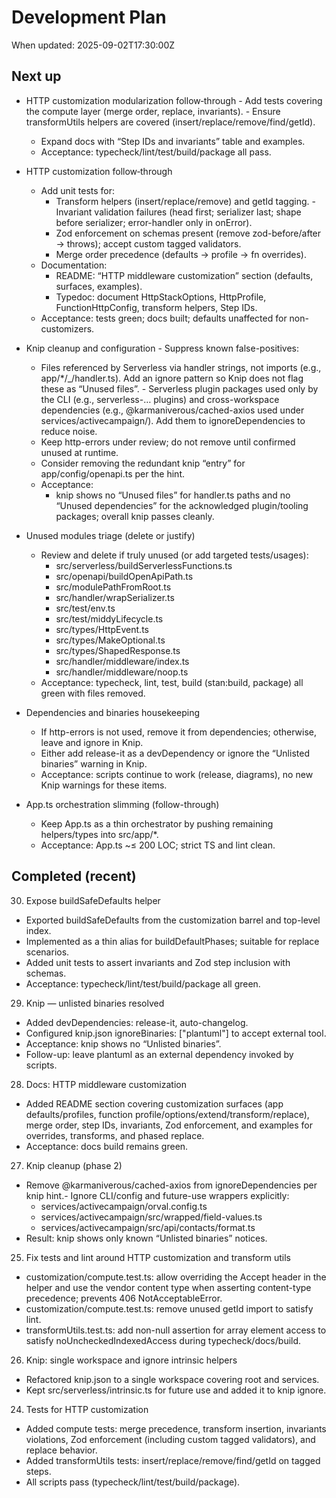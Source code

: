 # Development Plan

When updated: 2025-09-02T17:30:00Z

## Next up

- HTTP customization modularization follow‑through - Add tests covering the compute layer (merge order, replace, invariants). - Ensure transformUtils helpers are covered (insert/replace/remove/find/getId).
  - Expand docs with “Step IDs and invariants” table and examples.
  - Acceptance: typecheck/lint/test/build/package all pass.

- HTTP customization follow‑through
  - Add unit tests for:
    - Transform helpers (insert/replace/remove) and getId tagging. - Invariant validation failures (head first; serializer last; shape before serializer; error-handler only in onError).
    - Zod enforcement on schemas present (remove zod-before/after → throws); accept custom tagged validators.
    - Merge order precedence (defaults → profile → fn overrides).
  - Documentation:
    - README: “HTTP middleware customization” section (defaults, surfaces, examples).
    - Typedoc: document HttpStackOptions, HttpProfile, FunctionHttpConfig, transform helpers, Step IDs.
  - Acceptance: tests green; docs built; defaults unaffected for non-customizers.

- Knip cleanup and configuration - Suppress known false-positives:
  - Files referenced by Serverless via handler strings, not imports (e.g., app/\*/\_/handler.ts).
    Add an ignore pattern so Knip does not flag these as “Unused files”. - Serverless plugin packages used only by the CLI (e.g., serverless-… plugins) and
    cross-workspace dependencies (e.g., @karmaniverous/cached-axios used under services/activecampaign/).
    Add them to ignoreDependencies to reduce noise.
  - Keep http-errors under review; do not remove until confirmed unused at runtime.
  - Consider removing the redundant knip “entry” for app/config/openapi.ts per the hint.
  - Acceptance:
    - knip shows no “Unused files” for handler.ts paths and no “Unused dependencies” for the
      acknowledged plugin/tooling packages; overall knip passes cleanly.

- Unused modules triage (delete or justify)
  - Review and delete if truly unused (or add targeted tests/usages):
    - src/serverless/buildServerlessFunctions.ts
    - src/openapi/buildOpenApiPath.ts
    - src/modulePathFromRoot.ts
    - src/handler/wrapSerializer.ts
    - src/test/env.ts
    - src/test/middyLifecycle.ts
    - src/types/HttpEvent.ts
    - src/types/MakeOptional.ts
    - src/types/ShapedResponse.ts
    - src/handler/middleware/index.ts
    - src/handler/middleware/noop.ts
  - Acceptance: typecheck, lint, test, build (stan:build, package) all green with files removed.

- Dependencies and binaries housekeeping
  - If http-errors is not used, remove it from dependencies; otherwise, leave and ignore in Knip.
  - Either add release-it as a devDependency or ignore the “Unlisted binaries” warning in Knip.
  - Acceptance: scripts continue to work (release, diagrams), no new Knip warnings for these items.

- App.ts orchestration slimming (follow-through)
  - Keep App.ts as a thin orchestrator by pushing remaining helpers/types into src/app/\*.
  - Acceptance: App.ts ~≤ 200 LOC; strict TS and lint clean.

## Completed (recent)

30. Expose buildSafeDefaults helper

- Exported buildSafeDefaults from the customization barrel and top-level index.
- Implemented as a thin alias for buildDefaultPhases; suitable for replace scenarios.
- Added unit tests to assert invariants and Zod step inclusion with schemas.
- Acceptance: typecheck/lint/test/build/package all green.

29. Knip — unlisted binaries resolved

- Added devDependencies: release-it, auto-changelog.
- Configured knip.json ignoreBinaries: ["plantuml"] to accept external tool.
- Acceptance: knip shows no “Unlisted binaries”.
- Follow-up: leave plantuml as an external dependency invoked by scripts.

28. Docs: HTTP middleware customization

- Added README section covering customization surfaces (app defaults/profiles,
  function profile/options/extend/transform/replace), merge order, step IDs,
  invariants, Zod enforcement, and examples for overrides, transforms, and
  phased replace.
- Acceptance: docs build remains green.

27. Knip cleanup (phase 2)

- Remove @karmaniverous/cached-axios from ignoreDependencies per knip hint.- Ignore CLI/config and future-use wrappers explicitly:
  - services/activecampaign/orval.config.ts
  - services/activecampaign/src/wrapped/field-values.ts
  - services/activecampaign/src/api/contacts/format.ts
- Result: knip shows only known “Unlisted binaries” notices.

25. Fix tests and lint around HTTP customization and transform utils

- customization/compute.test.ts: allow overriding the Accept header in the
  helper and use the vendor content type when asserting content-type
  precedence; prevents 406 NotAcceptableError.
- customization/compute.test.ts: remove unused getId import to satisfy lint.
- transformUtils.test.ts: add non-null assertion for array element access to
  satisfy noUncheckedIndexedAccess during typecheck/docs/build.

26. Knip: single workspace and ignore intrinsic helpers

- Refactored knip.json to a single workspace covering root and services.
- Kept src/serverless/intrinsic.ts for future use and added it to knip ignore.

24. Tests for HTTP customization

- Added compute tests: merge precedence, transform insertion, invariants violations, Zod enforcement (including custom tagged validators), and replace behavior.
- Added transformUtils tests: insert/replace/remove/find/getId on tagged steps.
- All scripts pass (typecheck/lint/test/build/package).
